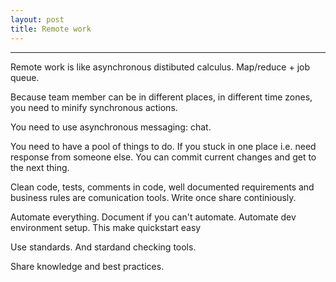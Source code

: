 ```yaml
---
layout: post
title: Remote work
---
```



---


Remote work is like asynchronous distibuted calculus. Map/reduce + job queue.

Because team member can be in different places, in different time zones, you need to minify synchronous actions.

You need to use asynchronous messaging: chat.

You need to have a pool of things to do. If you stuck in one place i.e. need response from someone else. You can commit current changes and get to the next thing.

Clean code, tests, comments in code, well documented requirements and business rules are comunication tools. Write once share continiously.

Automate everything. Document if you can't automate. Automate dev environment setup. This make quickstart easy





Use standards. And stardand checking tools.

Share knowledge and best practices.






